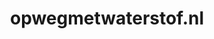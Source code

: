 ---
layout: post
title:  "opwegmetwaterstof.nl"
internal_url:  "/dutchgov/opwegmetwaterstof.nl.html"
categories: dutchgov
---
